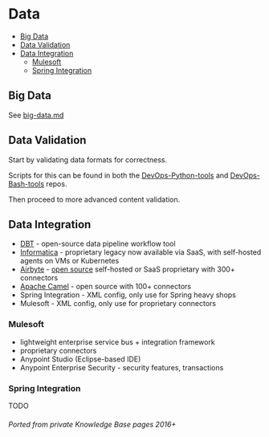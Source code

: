 # Data

<!-- INDEX_START -->

- [Big Data](#big-data)
- [Data Validation](#data-validation)
- [Data Integration](#data-integration)
  - [Mulesoft](#mulesoft)
  - [Spring Integration](#spring-integration)

<!-- INDEX_END -->

## Big Data

See [big-data.md](big-data.md)

## Data Validation

Start by validating data formats for correctness.

Scripts for this can be found in both the [DevOps-Python-tools](devops-python-tools.md)
and [DevOps-Bash-tools](devops-bash-tools.md) repos.

Then proceed to more advanced content validation.

## Data Integration

- [DBT](https://www.getdbt.com) - open-source data pipeline workflow tool
- [Informatica](informatica.md) - proprietary legacy now available via SaaS, with self-hosted agents on VMs or Kubernetes
- [Airbyte](https://airbyte.com/product/airbyte-open-source) - [open source](https://github.com/airbytehq/airbyte)
  self-hosted or SaaS proprietary with 300+ connectors
- [Apache Camel](camel.md) - open source with 100+ connectors
- Spring Integration - XML config, only use for Spring heavy shops
- Mulesoft - XML config, only use for proprietary connectors

### Mulesoft

- lightweight enterprise service bus + integration framework
- proprietary connectors
- Anypoint Studio (Eclipse-based IDE)
- Anypoint Enterprise Security - security features, transactions

### Spring Integration

TODO

###### Ported from private Knowledge Base pages 2016+
